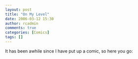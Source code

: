 ```yaml
---
layout: post
title: "On My Level"
date: 2006-03-12 15:30
author: rcadmin
comments: true
categories: [Comics]
tags: []
---
```

It has been awhile since I have put up a comic, so here you go:

<!--more-->
<img src="http://dl.bitsmack.com/comics/20060312.png" alt="" />
